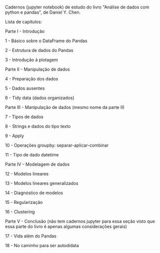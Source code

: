 Cadernos (jupyter notebook) de estudo do livro "Análise de dados com python e pandas", de Daniel Y. Chen.

Lista de capítulos:

Parte I - Introdução

1 - Básico sobre o DataFrame do Pandas

2 - Estrutura de dados do Pandas

3 - Introdução à plotagem


Parte II - Manipulação de dados

4 - Preparação dos dados

5 - Dados ausentes

6 - Tidy data (dados organizados)


Parte III - Manipulação de dados (mesmo nome da parte II)

7 - Tipos de dados

8 - Strings e dados do tipo texto

9 - Apply

10 - Operações groupby: separar-aplicar-combinar

11 - Tipo de dado datetime


Parte IV - Modelagem de dados

12 - Modelos lineares

13 - Modelos lineares generalizados

14 - Diagnóstico de modelos

15 - Regularização

16 - Clustering

Parte V - Conclusão (não tem cadernos jupyter para essa seção visto que essa parte do livro é apenas algumas considerações gerais)

17 - Vida além do Pandas

18 - No caminho para ser autodidata
